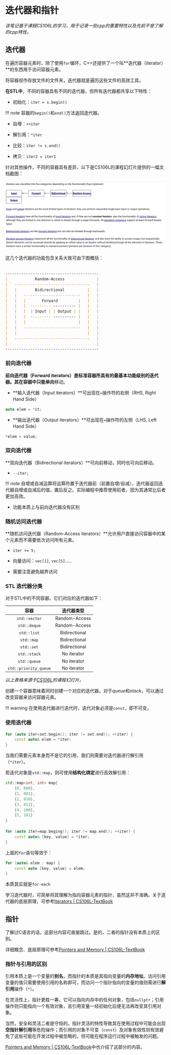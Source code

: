 # 迭代器和指针

*该笔记基于课程CS106L的学习，用于记录一些cpp的重要特性以及先前不曾了解的cpp特性。*

## 迭代器

在遍历容器元素时，除了使用`for`循环，C++还提供了一个叫**迭代器（iterator）**的东西用于访问容器元素。

将容器视作存放文件的文件夹，迭代器就是遍历这些文件的高效工具。

**在STL中**，不同的容器具有不同的迭代器，但所有迭代器都共享以下特性：

- 初始化：`iter = s.begin()`

!!! note
    容器的`begin()`和`end()`方法返回迭代器。

- 自增：`++iter`

- 解引用：`*iter`

- 比较：`iter != s.end()`

- 拷贝：`iter2 = iter1`

针对其他操作，不同的容器具有差异，以下是CS106L的课程幻灯片提供的一幅文档截图：

![iterator_type](../../../assets/language.assets/cpp/04/iterators_type.png)

这几个迭代器的功能包含关系大致可由下图概括：

```md

-----------------------------------------
|            Random-Access              |
|   ---------------------------------   |
|   |        Bidirectional          |   |
|   |   -------------------------   |   |
|   |   |       Forward         |   |   |
|   |   |  --------- ---------- |   |   |
|   |   |  | Input | | Output | |   |   |
|   |   |  --------- ---------- |   |   |
|   |   |                       |   |   |
|   |   -------------------------   |   |
|   |                               |   |
|   ---------------------------------   |
|                                       |
-----------------------------------------
```

### 前向迭代器

**前向迭代器（Forward iterators）**是标准容器所具有的最基本功能级别的迭代器。其在容器中只能**单向**移动。

- **输入迭代器（Input iterators）**可出现在`=`操作符的右侧（RHS, Right Hand Side）

```cpp
auto elem = *it;
```

- **输出迭代器（Output iterators）**可出现在`=`操作符的左侧（LHS, Left Hand Side）

```cpp
*elem = value;
```

### 双向迭代器

**双向迭代器（Bidirectional iterators）**可向前移动，同时也可向后移动。

- `--iter;`

!!! note
    自增或自减运算将运算符置于迭代器前（前置自增/自减），迭代器返回迭代器自增或自减后的值，置后反之。实际编程中推荐使用前者，因为其通常比后者更加高效。

- 功能本质上与前向迭代器没有区别

### 随机访问迭代器

**随机访问迭代器（Random-Access iterators）**允许用户直接访问容器中的某个元素而不需要依次访问所有元素。

- `iter += 5;`

- 向量访问：`vec[1]`, `vec[5]`.....

- 需要注意避免越界访问

### STL 迭代器分类

对于STL中的不同容器，它们对应的迭代器如下：

| 容器 | 迭代器类型 |
|:---:|:---------:|
|`std::vector`| Random-Access |
|`std::deque`| Random-Access |
|`std::list`| Bidirectional |
|`std::map`| Bidirectional |
|`std::set`| Bidirectional |
|`std::stack`| No iterator |
|`std::queue`| No iterator |
|`std::priority_queue`| No iterator |

*以上表格来源于[CS106L](https://web.stanford.edu/class/cs106l/)的课程幻灯片。*

创建一个容器意味着同时创建一个对应的迭代器。对于*queue*和*stack*，可以通过改变容器来访问容器元素。

!!! warning
    在使用迭代器进行迭代时，迭代对象必须是`const`，即不可变。

### 使用迭代器

```cpp
for (auto iter=set.begin(); iter != set.end(); ++iter) {
    const auto& elem = *iter;
}
```
当我们需要元素本身而不是它的引用，我们则需要对迭代器进行解引用（`*iter`）。

若迭代对象是`std::map`，则可使用**结构化绑定**进行高效解引用：

```cpp
std::map<int, int> map{
    {0, 000},
    {1, 001},
    {2, 010},
    {3, 011},
    {4, 100},
    {5, 101}
}

for (auto iter=map.beging(); iter != map.end(); ++iter) {
    const auto& [key, value] = *iter;
}
```

上面的`for`语句等效于：

```cpp
for (auto& elem : map) {
    const auto [key, value] = elem;
}
```
本质其实就是`for-each`

学习迭代器时，可简单将其理解为指向容器元素的指针，虽然这并不准确。关于迭代器的底层原理，可参考[Iterators | CS106L-TextBook](https://cs106l.github.io/textbook/containers/iterators)

## 指针

了解过C语言的话，这部分内容可直接跳过。是的，二者的指针没有本质上的区别。

详细概念、底层原理可参考[Pointers and Memory | CS106L-TextBook](https://cs106l.github.io/textbook/cpp-fundamentals/pointers-and-memory)

### 指针与引用的区别

引用本质上是一个变量的**别名**，而指针的本质是其指向变量的**内存地址**。访问引用变量的值只需要使用引用的名称即可，而访问一个指针指向的变量的值则需进行**解引用**操作（`*`）。

在灵活性上，指针更胜一筹，它可以指向内存中的任何对象，包括`nullptr`；引用操作则只能指向一个有效对象，且引用变量一经初始化后便无法再改变其引用对象。

当然，安全和灵活二者是守恒的。指针灵活的特性导致其在使用过程中可能会出现**空指针解引用**等危险操作；而引用的对象不可变（`const`）及对象有效性则有效避免了这些可能在开发过程中被忽略的，但可能在程序运行过程中被触发的问题。

[Pointers and Memory | CS106L-TextBook](https://cs106l.github.io/textbook/cpp-fundamentals/pointers-and-memory#relationship-to-references)中也介绍了这部分的内容。
